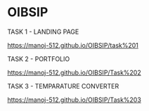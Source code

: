 # OIBSIP

TASK 1 - LANDING PAGE

  https://manoj-512.github.io/OIBSIP/task%201

TASK 2 - PORTFOLIO

https://manoj-512.github.io/OIBSIP/Task%202

TASK 3 - TEMPARATURE CONVERTER

https://manoj-512.github.io/OIBSIP/Task%203

